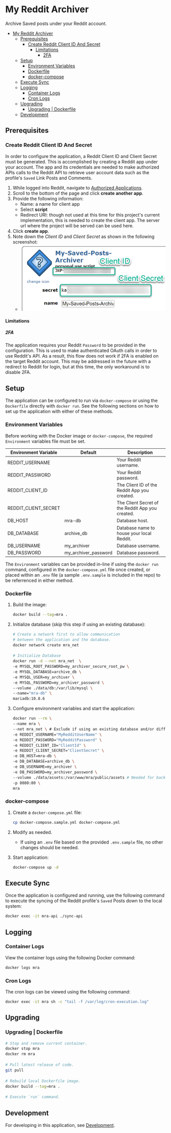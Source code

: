 # My Reddit Archiver

Archive Saved posts under your Reddit account.

- [My Reddit Archiver](#my-reddit-archiver)
  - [Prerequisites](#prerequisites)
    - [Create Reddit Client ID And Secret](#create-reddit-client-id-and-secret)
      - [Limitations](#limitations)
        - [2FA](#2fa)
  - [Setup](#setup)
    - [Environment Variables](#environment-variables)
    - [Dockerfile](#dockerfile)
    - [docker-compose](#docker-compose)
  - [Execute Sync](#execute-sync)
  - [Logging](#logging)
    - [Container Logs](#container-logs)
    - [Cron Logs](#cron-logs)
  - [Upgrading](#upgrading)
    - [Upgrading | Dockerfile](#upgrading--dockerfile)
  - [Development](#development)

## Prerequisites

### Create Reddit Client ID And Secret

In order to configure the application, a Reddit Client ID and Client Secret must be generated. This is accomplished by creating a Reddit app under your account. The app and its credentials are needed to make authorized APIs calls to the Reddit API to retrieve user account data such as the profile's `Saved` Link Posts and Comments.

1. While logged into Reddit, navigate to [Authorized Applications](https://www.reddit.com/prefs/apps).
2. Scroll to the bottom of the page and click **create another app**.
3. Provide the following information:
    - Name: a name for client app
    - Select **script**
    - Redirect URI: though not used at this time for this project's current implementation, this is needed to create the client app. The server url where the project will be served can be used here.
4. Click **create app**.
5. Note down the *Client ID* and *Client Secret* as shown in the following screenshot:
    - ![Client ID And Secret](docs/assets/client_app_id_secret.png "Client ID And Secret")

#### Limitations

##### 2FA

The application requires your Reddit `Password` to be provided in the configuration. This is used to make authenticated OAuth calls in order to use Reddit's API. As a result, this flow does not work if 2FA is enabled on the target Reddit account. This may be addressed in the future with a redirect to Reddit for login, but at this time, the only workaround is to disable 2FA.

## Setup

The application can be configured to run via `docker-compose` or using the `Dockerfile` directly with `docker run`. See the following sections on how to set up the application with either of these methods.

### Environment Variables

Before working with the Docker image or `docker-compose`, the required `Environment` variables file must be set.

| Environment Variable  | Default              | Description                                      |
| --------------------- | -------------------- | ------------------------------------------------ |
| REDDIT_USERNAME       |                      | Your Reddit username.                            |
| REDDIT_PASSWORD       |                      | Your Reddit password.                            |
| REDDIT_CLIENT_ID      |                      | The Client ID of the Reddit App you created.     |
| REDDIT_CLIENT_SECRET  |                      | The Client Secret of the Reddit App you created. |
| DB_HOST               | mra-db               | Database host.                                   |
| DB_DATABASE           | archive_db           | Database name to house your local Reddit.        |
| DB_USERNAME           | my_archiver          | Database username.                               |
| DB_PASSWORD           | my_archiver_password | Database password.                               |

The `Environment` variables can be provided in-line if using the `docker run` command, configured in the `docker-compose.yml` file once created, or placed within an `.env` file (a sample `.env.sample` is included in the repo) to be referrenced in either method.

### Dockerfile

1. Build the image:

    ```bash
    docker build --tag=mra .
    ```

2. Initialize database (skip this step if using an existing database):

    ```bash
    # Create a network first to allow communication
    # between the application and the database.
    docker network create mra_net

    # Initialize Database
    docker run -d --net mra_net  \
    -e MYSQL_ROOT_PASSWORD=my_archiver_secure_root_pw \
    -e MYSQL_DATABASE=archive_db \
    -e MYSQL_USER=my_archiver \
    -e MYSQL_PASSWORD=my_archiver_password \
    --volume ./data/db:/var/lib/mysql \
    --name="mra-db" \
    mariadb:10.8.6
    ```

3. Configure environment variables and start the application:

    ```bash
    docker run --rm \
    --name mra \
    --net mra_net \ # Exclude if using an existing database and/or different network.
    -e REDDIT_USERNAME="MyRedditUserName" \
    -e REDDIT_PASSWORD="MyRedditPassword" \
    -e REDDIT_CLIENT_ID="ClientId" \
    -e REDDIT_CLIENT_SECRET="ClientSecret" \
    -e DB_HOST=mra-db \
    -e DB_DATABASE=archive_db \
    -e DB_USERNAME=my_archiver \
    -e DB_PASSWORD=my_archiver_password \
    --volume ./data/assets:/var/www/mra/public/assets # Needed for backup/persistent storage of downloaded media assets from Reddit Posts.
    -p 8080:80 \
    mra
    ```

### docker-compose

1. Create a `docker-compose.yml` file:

    ```bash
    cp docker-compose.sample.yml docker-compose.yml
    ```

2. Modify as needed.
    - If using an `.env` file based on the provided `.env.sample` file, no other changes should be needed.
3. Start application:

    ```bash
    docker-compose up -d
    ```

## Execute Sync

Once the application is configured and running, use the following command to execute the syncing of the Reddit profile's `Saved` Posts down to the local system:

```bash
docker exec -it mra-api ./sync-api
```

## Logging

### Container Logs

View the container logs using the following Docker command:

```bash
docker logs mra
```

### Cron Logs

The cron logs can be viewed using the following command:

```bash
docker exec -it mra sh -c "tail -f /var/log/cron-execution.log"
```

## Upgrading

### Upgrading | Dockerfile

```bash
# Stop and remove current container.
docker stop mra
docker rm mra

# Pull latest release of code.
git pull

# Rebuild local Dockerfile image.
docker build --tag=mra .

# Execute `run` command.
```

## Development

For developing in this application, see [Development](docs/development/README.md).
